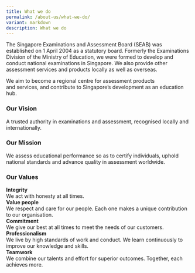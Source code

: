 ```yaml
---
title: What we do
permalink: /about-us/what-we-do/
variant: markdown
description: What we do
---
```

<p>The Singapore Examinations and Assessment Board (SEAB) was established
on 1 April 2004 as a statutory board. Formerly the Examinations Division
of the Ministry of Education, we were formed to develop and conduct national
examinations in Singapore. We also provide other assessment services and
products locally as well as overseas.</p>
<p>We aim to become a regional centre for assessment products and&nbsp;services,&nbsp;and
contribute to Singapore’s development as an education hub.</p>
<h3><strong>Our Vision</strong></h3>
<p>A trusted authority in examinations and&nbsp;assessment,&nbsp;recognised
locally and internationally.</p>
<h3><strong>Our Mission</strong></h3>
<p>We assess educational performance so as to certify individuals, uphold
national standards and advance quality in assessment worldwide.</p>
<h3><strong>Our Values</strong></h3>
<p><strong>Integrity</strong> 
<br>We act with honesty at all times.
<br><strong>Value people<br></strong>We respect and care for our people. Each
one makes a unique contribution to our organisation.
<br><strong>Commitment</strong> 
<br>We give our best at all times to meet the needs of our customers.
<br><strong>Professionalism</strong> 
<br>We live by high standards of work and conduct. We learn continuously to
improve our knowledge and skills.
<br><strong>Teamwork<br></strong>We combine our talents and effort for superior
outcomes. Together, each achieves more.</p>
<p></p>
<p></p>
<p></p>
